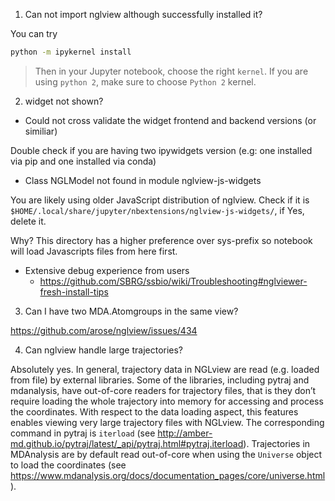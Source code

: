 1. Can not import nglview although successfully installed it?

You can try

```bash
python -m ipykernel install
```

> Then in your Jupyter notebook, choose the right `kernel`. If you are using `python 2`, make sure to choose `Python 2` kernel.

2. widget not shown?

- Could not cross validate the widget frontend and backend versions (or similiar)

Double check if you are having two ipywidgets version (e.g: one installed via pip and one installed via conda)

- Class NGLModel not found in module nglview-js-widgets

You are likely using older JavaScript distribution of nglview. Check if it is 
`$HOME/.local/share/jupyter/nbextensions/nglview-js-widgets/`, if Yes, delete it.

Why? This directory has a higher preference over sys-prefix so notebook will load Javascripts files from here first.

- Extensive debug experience from users
    - https://github.com/SBRG/ssbio/wiki/Troubleshooting#nglviewer-fresh-install-tips

3. Can I have two MDA.Atomgroups in the same view?

https://github.com/arose/nglview/issues/434

4. Can nglview handle large trajectories?

Absolutely yes. In general, trajectory data in NGLview are read (e.g. loaded from file) by external libraries. Some of the libraries, including pytraj and mdanalysis, have out-of-core readers for trajectory files, that is they don’t require loading the whole trajectory into memory for accessing and process the coordinates. With respect to the data loading aspect, this features enables viewing very large trajectory files with NGLview. The corresponding command in pytraj is `iterload` (see http://amber-md.github.io/pytraj/latest/_api/pytraj.html#pytraj.iterload). Trajectories in MDAnalysis are by default read out-of-core when using the `Universe` object to load the coordinates (see https://www.mdanalysis.org/docs/documentation_pages/core/universe.html).
